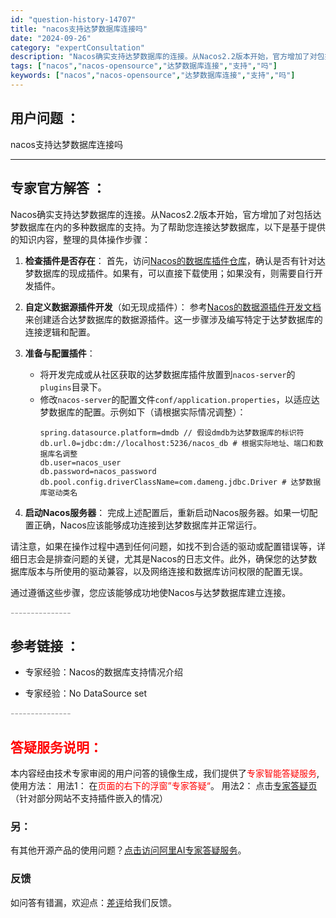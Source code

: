 ```yaml
---
id: "question-history-14707"
title: "nacos支持达梦数据库连接吗"
date: "2024-09-26"
category: "expertConsultation"
description: "Nacos确实支持达梦数据库的连接。从Nacos2.2版本开始，官方增加了对包括达梦数据库在内的多种数据库的支持。为了帮助您连接达梦数据库，以下是基于提供的知识内容，整理的具体操作步骤：1. **检查插件是否存在**：   首先，访问[Nacos的数据库插件仓库](https://github.co"
tags: ["nacos","nacos-opensource","达梦数据库连接","支持","吗"]
keywords: ["nacos","nacos-opensource","达梦数据库连接","支持","吗"]
---
```


## 用户问题 ： 
 nacos支持达梦数据库连接吗  

---------------
## 专家官方解答 ：

Nacos确实支持达梦数据库的连接。从Nacos2.2版本开始，官方增加了对包括达梦数据库在内的多种数据库的支持。为了帮助您连接达梦数据库，以下是基于提供的知识内容，整理的具体操作步骤：

1. **检查插件是否存在**：
   首先，访问[Nacos的数据库插件仓库](https://github.com/nacos-group/nacos-plugin/tree/develop/nacos-datasource-plugin-ext)，确认是否有针对达梦数据库的现成插件。如果有，可以直接下载使用；如果没有，则需要自行开发插件。

2. **自定义数据源插件开发**（如无现成插件）：
   参考[Nacos的数据源插件开发文档](https://nacos.io/docs/latest/plugin/datasource-plugin/)来创建适合达梦数据库的数据源插件。这一步骤涉及编写特定于达梦数据库的连接逻辑和配置。

3. **准备与配置插件**：
   - 将开发完成或从社区获取的达梦数据库插件放置到`nacos-server`的`plugins`目录下。
   - 修改`nacos-server`的配置文件`conf/application.properties`，以适应达梦数据库的配置。示例如下（请根据实际情况调整）：
     ```
     spring.datasource.platform=dmdb // 假设dmdb为达梦数据库的标识符
     db.url.0=jdbc:dm://localhost:5236/nacos_db # 根据实际地址、端口和数据库名调整
     db.user=nacos_user
     db.password=nacos_password
     db.pool.config.driverClassName=com.dameng.jdbc.Driver # 达梦数据库驱动类名
     ```

4. **启动Nacos服务器**：
   完成上述配置后，重新启动Nacos服务器。如果一切配置正确，Nacos应该能够成功连接到达梦数据库并正常运行。

请注意，如果在操作过程中遇到任何问题，如找不到合适的驱动或配置错误等，详细日志会是排查问题的关键，尤其是Nacos的日志文件。此外，确保您的达梦数据库版本与所使用的驱动兼容，以及网络连接和数据库访问权限的配置无误。

通过遵循这些步骤，您应该能够成功地使Nacos与达梦数据库建立连接。


<font color="#949494">---------------</font> 


## 参考链接 ：

* 专家经验：Nacos的数据库支持情况介绍 
 
 * 专家经验：No DataSource set 


 <font color="#949494">---------------</font> 
 


## <font color="#FF0000">答疑服务说明：</font> 

本内容经由技术专家审阅的用户问答的镜像生成，我们提供了<font color="#FF0000">专家智能答疑服务</font>,使用方法：
用法1： 在<font color="#FF0000">页面的右下的浮窗”专家答疑“</font>。
用法2： 点击[专家答疑页](https://answer.opensource.alibaba.com/docs/intro)（针对部分网站不支持插件嵌入的情况）
### 另：


有其他开源产品的使用问题？[点击访问阿里AI专家答疑服务](https://answer.opensource.alibaba.com/docs/intro)。
### 反馈
如问答有错漏，欢迎点：[差评](https://ai.nacos.io/user/feedbackByEnhancerGradePOJOID?enhancerGradePOJOId=14728)给我们反馈。
